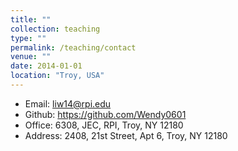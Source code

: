 ```yaml
---
title: ""
collection: teaching
type: ""
permalink: /teaching/contact
venue: ""
date: 2014-01-01
location: "Troy, USA"
---
```


* Email: liw14@rpi.edu
* Github: https://github.com/Wendy0601
* Office: 6308, JEC, RPI, Troy, NY 12180
* Address: 2408, 21st Street, Apt 6, Troy, NY 12180
 
